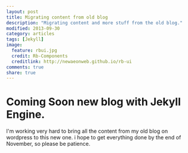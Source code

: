 ```yaml
---
layout: post
title: Migrating content from old blog
description: "Migrating content and more stuff from the old blog."
modified: 2013-09-30
category: articles
tags: [Jekyll]
image:
  feature: rbui.jpg
  credit: Rb-Components
  creditlink: http://newaeonweb.github.io/rb-ui
comments: true  
share: true
---
```


# Coming Soon new blog with Jekyll Engine.
I'm working very hard to bring all the content from my old blog on wordpress to this new one.
i hope to get everything done by the end of November, so please be patience.

